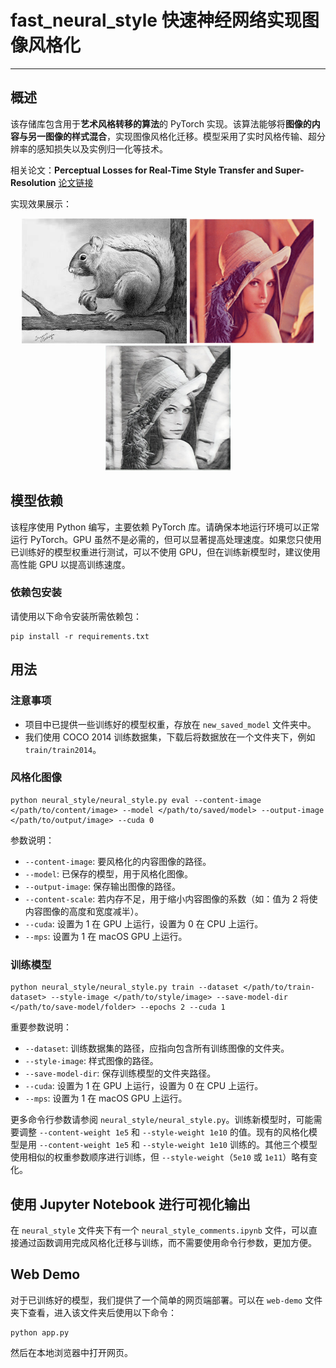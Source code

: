 # fast_neural_style 快速神经网络实现图像风格化
---
## 概述
该存储库包含用于**艺术风格转移的算法**的 PyTorch 实现。该算法能够将**图像的内容与另一图像的样式混合**，实现图像风格化迁移。模型采用了实时风格传输、超分辨率的感知损失以及实例归一化等技术。

相关论文：**Perceptual Losses for Real-Time Style Transfer and Super-Resolution** [论文链接](https://arxiv.org/abs/1603.08155)

实现效果展示：
<p align="center">
    <img src="images/style_images/sketch.jpg" height="200px">
    <img src="images/content_images/lenna.png" height="200px">
    <img src="images/output_images/sketch-final.jpg" height="200px">
</p>

## 模型依赖
该程序使用 Python 编写，主要依赖 PyTorch 库。请确保本地运行环境可以正常运行 PyTorch。GPU 虽然不是必需的，但可以显著提高处理速度。如果您只使用已训练好的模型权重进行测试，可以不使用 GPU，但在训练新模型时，建议使用高性能 GPU 以提高训练速度。

### 依赖包安装
请使用以下命令安装所需依赖包：

```shell
pip install -r requirements.txt
```

## 用法
### 注意事项
- 项目中已提供一些训练好的模型权重，存放在 `new_saved_model` 文件夹中。
- 我们使用 COCO 2014 训练数据集，下载后将数据放在一个文件夹下，例如 `train/train2014`。

### 风格化图像
```shell
python neural_style/neural_style.py eval --content-image </path/to/content/image> --model </path/to/saved/model> --output-image </path/to/output/image> --cuda 0
```

参数说明：
- `--content-image`: 要风格化的内容图像的路径。
- `--model`: 已保存的模型，用于风格化图像。
- `--output-image`: 保存输出图像的路径。
- `--content-scale`: 若内存不足，用于缩小内容图像的系数（如：值为 2 将使内容图像的高度和宽度减半）。
- `--cuda`: 设置为 1 在 GPU 上运行，设置为 0 在 CPU 上运行。
- `--mps`: 设置为 1 在 macOS GPU 上运行。

### 训练模型
```shell
python neural_style/neural_style.py train --dataset </path/to/train-dataset> --style-image </path/to/style/image> --save-model-dir </path/to/save-model/folder> --epochs 2 --cuda 1
```

重要参数说明：
- `--dataset`: 训练数据集的路径，应指向包含所有训练图像的文件夹。
- `--style-image`: 样式图像的路径。
- `--save-model-dir`: 保存训练模型的文件夹路径。
- `--cuda`: 设置为 1 在 GPU 上运行，设置为 0 在 CPU 上运行。
- `--mps`: 设置为 1 在 macOS GPU 上运行。

更多命令行参数请参阅 `neural_style/neural_style.py`。训练新模型时，可能需要调整 `--content-weight 1e5` 和 `--style-weight 1e10` 的值。现有的风格化模型是用 `--content-weight 1e5` 和 `--style-weight 1e10` 训练的。其他三个模型使用相似的权重参数顺序进行训练，但 `--style-weight`（`5e10` 或 `1e11`）略有变化。

## 使用 Jupyter Notebook 进行可视化输出
在 `neural_style` 文件夹下有一个 `neural_style_comments.ipynb` 文件，可以直接通过函数调用完成风格化迁移与训练，而不需要使用命令行参数，更加方便。

## Web Demo
对于已训练好的模型，我们提供了一个简单的网页端部署。可以在 `web-demo` 文件夹下查看，进入该文件夹后使用以下命令：
```shell
python app.py
```
然后在本地浏览器中打开网页。